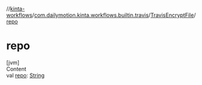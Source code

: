 //[kinta-workflows](../../../index.md)/[com.dailymotion.kinta.workflows.builtin.travis](../index.md)/[TravisEncryptFile](index.md)/[repo](repo.md)



# repo  
[jvm]  
Content  
val [repo](repo.md): [String](https://kotlinlang.org/api/latest/jvm/stdlib/kotlin/-string/index.html)  



